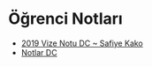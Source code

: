 # Öğrenci Notları

<!--Index-->

- [2019 Vize Notu DC ~ Safiye Kako](./%C3%96%C4%9Frenci%20Notlar%C4%B1/2019%20Vize%20Notu%20DC%20~%20Safiye%20Kako.pdf)
- [Notlar DC](./%C3%96%C4%9Frenci%20Notlar%C4%B1/Notlar%20DC.pdf)

<!--Index-->
